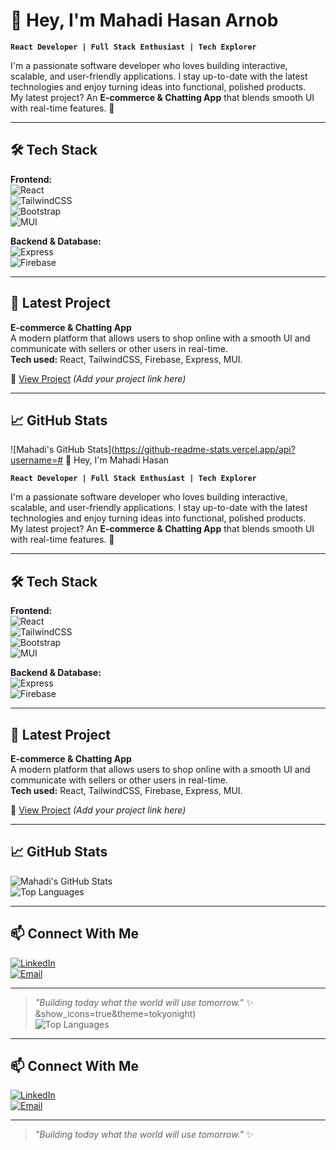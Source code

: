 # 👋 Hey, I'm Mahadi Hasan  Arnob

**`React Developer | Full Stack Enthusiast | Tech Explorer`**

I'm a passionate software developer who loves building interactive, scalable, and user-friendly applications. I stay up-to-date with the latest technologies and enjoy turning ideas into functional, polished products.  
My latest project? An **E-commerce & Chatting App** that blends smooth UI with real-time features. 🚀  

---

## 🛠 Tech Stack

**Frontend:**  
![React](https://img.shields.io/badge/React-20232A?logo=react&logoColor=61DAFB)  
![TailwindCSS](https://img.shields.io/badge/Tailwind_CSS-06B6D4?logo=tailwind-css&logoColor=white)  
![Bootstrap](https://img.shields.io/badge/Bootstrap-563D7C?logo=bootstrap&logoColor=white)  
![MUI](https://img.shields.io/badge/MUI-007FFF?logo=mui&logoColor=white)  

**Backend & Database:**  
![Express](https://img.shields.io/badge/Express.js-000?logo=express&logoColor=white)  
![Firebase](https://img.shields.io/badge/Firebase-FFCA28?logo=firebase&logoColor=black)  

---

## 📌 Latest Project
**E-commerce & Chatting App**  
A modern platform that allows users to shop online with a smooth UI and communicate with sellers or other users in real-time.  
**Tech used:** React, TailwindCSS, Firebase, Express, MUI.

🔗 [View Project](#) _(Add your project link here)_

---

## 📈 GitHub Stats

![Mahadi's GitHub Stats](https://github-readme-stats.vercel.app/api?username=# 👋 Hey, I'm Mahadi Hasan  

**`React Developer | Full Stack Enthusiast | Tech Explorer`**

I'm a passionate software developer who loves building interactive, scalable, and user-friendly applications. I stay up-to-date with the latest technologies and enjoy turning ideas into functional, polished products.  
My latest project? An **E-commerce & Chatting App** that blends smooth UI with real-time features. 🚀  

---

## 🛠 Tech Stack

**Frontend:**  
![React](https://img.shields.io/badge/React-20232A?logo=react&logoColor=61DAFB)  
![TailwindCSS](https://img.shields.io/badge/Tailwind_CSS-06B6D4?logo=tailwind-css&logoColor=white)  
![Bootstrap](https://img.shields.io/badge/Bootstrap-563D7C?logo=bootstrap&logoColor=white)  
![MUI](https://img.shields.io/badge/MUI-007FFF?logo=mui&logoColor=white)  

**Backend & Database:**  
![Express](https://img.shields.io/badge/Express.js-000?logo=express&logoColor=white)  
![Firebase](https://img.shields.io/badge/Firebase-FFCA28?logo=firebase&logoColor=black)  

---

## 📌 Latest Project
**E-commerce & Chatting App**  
A modern platform that allows users to shop online with a smooth UI and communicate with sellers or other users in real-time.  
**Tech used:** React, TailwindCSS, Firebase, Express, MUI.

🔗 [View Project](#) _(Add your project link here)_

---

## 📈 GitHub Stats

![Mahadi's GitHub Stats](https://github-readme-stats.vercel.app/api?username=mahadihasandev&show_icons=true&theme=tokyonight)  
![Top Languages](https://github-readme-stats.vercel.app/api/top-langs/?username=mahadihasandev&layout=compact&theme=tokyonight)

---

## 📫 Connect With Me

[![LinkedIn](https://img.shields.io/badge/LinkedIn-0A66C2?logo=linkedin&logoColor=white)](https://www.linkedin.com/in/mayhaydi-hasan-b02476259/)  
[![Email](https://img.shields.io/badge/Email-D14836?logo=gmail&logoColor=white)](mayhaydihasan.com@gmail.com)  

---

> _"Building today what the world will use tomorrow."_ ✨
&show_icons=true&theme=tokyonight)  
![Top Languages](https://github-readme-stats.vercel.app/api/top-langs/?username=YOUR-GITHUB-USERNAME&layout=compact&theme=tokyonight)

---

## 📫 Connect With Me

[![LinkedIn](https://img.shields.io/badge/LinkedIn-0A66C2?logo=linkedin&logoColor=white)](#)  
[![Email](https://img.shields.io/badge/Email-D14836?logo=gmail&logoColor=white)](mailto:youremail@example.com)  

---

> _"Building today what the world will use tomorrow."_ ✨
